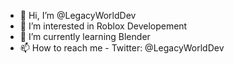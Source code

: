 - 👋 Hi, I’m @LegacyWorldDev
- 👀 I’m interested in Roblox Developement
- 🌱 I’m currently learning Blender
- 📫 How to reach me - Twitter: @LegacyWorldDev

<!---
LegacyWorldOFC/LegacyWorldOFC is a ✨ special ✨ repository because its `README.md` (this file) appears on your GitHub profile.
You can click the Preview link to take a look at your changes.
--->
